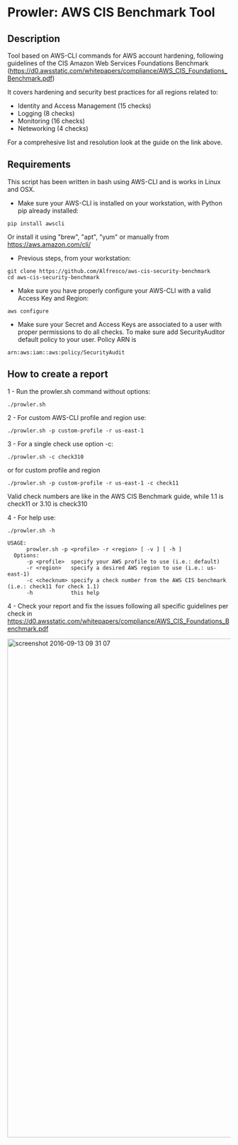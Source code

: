 # Prowler: AWS CIS Benchmark Tool

## Description

Tool based on AWS-CLI commands for AWS account hardening, following guidelines of the CIS Amazon Web Services Foundations Benchmark (https://d0.awsstatic.com/whitepapers/compliance/AWS_CIS_Foundations_Benchmark.pdf)

It covers hardening and security best practices for all regions related to:

- Identity and Access Management (15 checks)
- Logging (8 checks)
- Monitoring (16 checks)
- Neteworking (4 checks)

For a comprehesive list and resolution look at the guide on the link above.

## Requirements
This script has been written in bash using AWS-CLI and is works in Linux and OSX.

- Make sure your AWS-CLI is installed on your workstation, with Python pip already installed:
```
pip install awscli
```
Or install it using "brew", "apt", "yum" or manually from https://aws.amazon.com/cli/

- Previous steps, from your workstation:
```
git clone https://github.com/Alfresco/aws-cis-security-benchmark
cd aws-cis-security-benchmark
```

- Make sure you have properly configure your AWS-CLI with a valid Access Key and Region:
```
aws configure
```

- Make sure your Secret and Access Keys are associated to a user with proper permissions to do all checks. To make sure add SecurityAuditor default policy to your user. Policy ARN is

```
arn:aws:iam::aws:policy/SecurityAudit
```

## How to create a report

1 - Run the prowler.sh command without options:

```
./prowler.sh
```

2 - For custom AWS-CLI profile and region use:

```
./prowler.sh -p custom-profile -r us-east-1
```

3 - For a single check use option -c:

```
./prowler.sh -c check310
```
or for custom profile and region
```
./prowler.sh -p custom-profile -r us-east-1 -c check11
```
Valid check numbers are like in the AWS CIS Benchmark guide, while 1.1 is check11 or 3.10 is check310 

4 - For help use:

```
./prowler.sh -h

USAGE:
      prowler.sh -p <profile> -r <region> [ -v ] [ -h ]
  Options:
      -p <profile>  specify your AWS profile to use (i.e.: default)
      -r <region>   specify a desired AWS region to use (i.e.: us-east-1)
      -c <checknum> specify a check number from the AWS CIS benchmark (i.e.: check11 for check 1.1)
      -h            this help

```

 4 - Check your report and fix the issues following all specific guidelines per check in https://d0.awsstatic.com/whitepapers/compliance/AWS_CIS_Foundations_Benchmark.pdf

 <img width="1123" alt="screenshot 2016-09-13 09 31 07" src="https://cloud.githubusercontent.com/assets/3985464/18475609/1b919eae-7995-11e6-93d3-5460bfd5262e.png">
